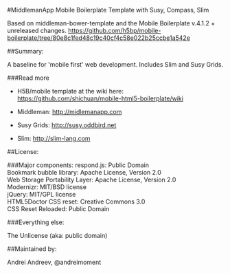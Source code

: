 #MiddlemanApp Mobile Boilerplate Template with Susy, Compass, Slim

Based on middleman-bower-template and the Mobile Boilerplate v.4.1.2 + unreleased changes. https://github.com/h5bp/mobile-boilerplate/tree/80e8c1fed48c19c40cf4c58e022b25ccbe1a542e

##Summary:

A baseline for 'mobile first' web development. Includes Slim and Susy Grids.

###Read more

* H5B/mobile template at the wiki here: https://github.com/shichuan/mobile-html5-boilerplate/wiki

* Middleman: http://midlemanapp.com

* Susy Grids: http://susy.oddbird.net

* Slim: http://slim-lang.com


##License:

###Major components:
respond.js: Public Domain<br />
Bookmark bubble library: Apache License, Version 2.0<br />
Web Storage Portability Layer: Apache License, Version 2.0<br />
Modernizr: MIT/BSD license<br />
jQuery: MIT/GPL license<br />
HTML5Doctor CSS reset: Creative Commons 3.0 <br />
CSS Reset Reloaded: Public Domain

###Everything else:

The Unlicense (aka: public domain)

##Maintained by:

Andrei Andreev, @andreimoment